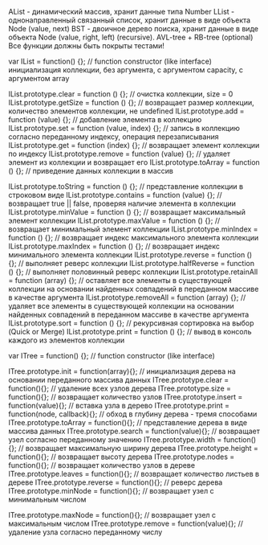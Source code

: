AList - динамический массив, хранит данные типа Number LList - однонаправленный связанный список, хранит данные в виде объекта Node (value, next) BST - двоичное дерево поиска, хранит данные в виде объекта Node (value, right, left) (recursive). AVL-tree + RB-tree (optional) Все функции должны быть покрыты тестами!

var IList = function() {}; // function constructor (like interface) инициализация коллекции, без аргумента, с аргументом capacity, с аргументом array

IList.prototype.clear = function () {}; // очистка коллекции, size = 0 IList.prototype.getSize = function () {}; // возвращает размер коллекции, количество элементов коллекции, не undefined IList.prototype.add = function (value) {}; // добавление элемента в коллекцию IList.prototype.set = function (value, index) {}; // запись в коллекцию согласно переданному индексу, операция перезаписывания IList.prototype.get = function (index) {}; // возвращает элемент коллекции по индексу IList.prototype.remove = function (value) {}; // удаляет элемент из коллекции и возвращает его IList.prototype.toArray = function () {}; // приведение данных коллекции в массив

IList.prototype.toString = function () {}; // представление коллекции в строковом виде IList.prototype.contains = function (value) {}; // возвращает true || false, проверяя наличие элемента в коллекции IList.prototype.minValue = function () {}; // возвращает максимальный элемент коллекции IList.prototype.maxValue = function () {}; // возвращает минимальный элемент коллекции IList.prototype.minIndex = function () {}; // возвращает индекс максимального элемента коллекции IList.prototype.maxIndex = function () {}; // возвращает индекс минимального элемента коллекции IList.prototype.reverse = function () {}; // выполняет реверс коллекции IList.prototype.halfReverse = function () {}; // выполняет половинный реверс коллекции IList.prototype.retainAll = function (array) {}; // оставляет все элементы в существующей коллекции на основании найденных совпадений в переданном массиве в качестве аргумента IList.prototype.removeAll = function (array) {}; // удаляет все элементы в существующей коллекции на основании найденных совпадений в переданном массиве в качестве аргумента IList.prototype.sort = function () {}; // рекурсивная сортировка на выбор (Quick or Merge) IList.prototype.print = function () {}; // вывод в консоль каждого из элементов коллекции

var ITree = function() {}; // function constructor (like interface)

ITree.prototype.init = function(array){}; // инициализация дерева на основании переданного массива данных ITree.prototype.clear = function(){}; // удаление всех узлов дерева ITree.prototype.size = function(){}; // возвращает количество узлов ITree.prototype.insert = function(value){}; // вставка узла в дерево ITree.prototype.print = function(node, callback){}; // обход в глубину дерева - тремя способами ITree.prototype.toArray = function(){}; // представление дерева в виде массива данных ITree.prototype.search = function(value){}; // возвращает узел согласно переданному значению ITree.prototype.width = function(){}; // возвращает максимальную ширину дерева ITree.prototype.height = function(){}; // возвращает высоту дерева ITree.prototype.nodes = function(){}; // возвращает количество узлов в дереве ITree.prototype.leaves = function(){}; // возвращает количество листьев в дереве ITree.prototype.reverse = function(){}; // реверс дерева ITree.prototype.minNode = function(){}; // возвращает узел с минимальным числом

ITree.prototype.maxNode = function(){}; // возвращает узел с максимальным числом ITree.prototype.remove = function(value){}; // удаление узла согласно переданному числу